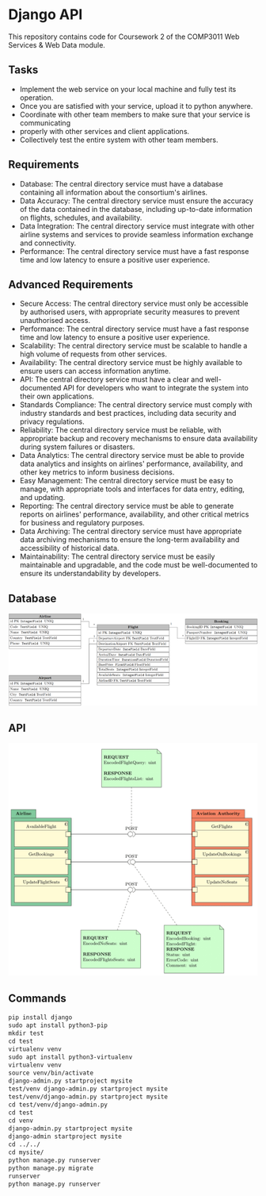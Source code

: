 # Django API

This repository contains code for Coursework 2 of the COMP3011 Web Services & Web Data module.

## Tasks

- Implement the web service on your local machine and fully test its operation.
- Once you are satisfied with your service, upload it to python anywhere.
- Coordinate with other team members to make sure that your service is communicating
- properly with other services and client applications.
- Collectively test the entire system with other team members.

## Requirements

- Database: The central directory service must have a database containing all information about the consortium's airlines.
- Data Accuracy: The central directory service must ensure the accuracy of the data contained in the database, including up-to-date information on flights, schedules, and availability.
- Data Integration: The central directory service must integrate with other airline systems and services to provide seamless information exchange and connectivity.
- Performance: The central directory service must have a fast response time and low latency to ensure a positive user experience.

## Advanced Requirements

- Secure Access: The central directory service must only be accessible by authorised users, with appropriate security measures to prevent unauthorised access.
- Performance: The central directory service must have a fast response time and low latency to ensure a positive user experience.
- Scalability: The central directory service must be scalable to handle a high volume of requests from other services.
- Availability: The central directory service must be highly available to ensure users can access information anytime.
- API: The central directory service must have a clear and well-documented API for developers who want to integrate the system into their own applications.
- Standards Compliance: The central directory service must comply with industry standards and best practices, including data security and privacy regulations.
- Reliability: The central directory service must be reliable, with appropriate backup and recovery mechanisms to ensure data availability during system failures or disasters.
- Data Analytics: The central directory service must be able to provide data analytics and insights on airlines' performance, availability, and other key metrics to inform business decisions.
- Easy Management: The central directory service must be easy to manage, with appropriate tools and interfaces for data entry, editing, and updating.
- Reporting: The central directory service must be able to generate reports on airlines' performance, availability, and other critical metrics for business and regulatory purposes.
- Data Archiving: The central directory service must have appropriate data archiving mechanisms to ensure the long-term availability and accessibility of historical data.
- Maintainability: The central directory service must be easily maintainable and upgradable, and the code must be well-documented to ensure its understandability by developers.

## Database

![Database](db.png)

## API

![API](api.png)

## Commands

```
pip install django
sudo apt install python3-pip
mkdir test
cd test
virtualenv venv
sudo apt install python3-virtualenv
virtualenv venv
source venv/bin/activate
django-admin.py startproject mysite
test/venv django-admin.py startproject mysite
test/venv/django-admin.py startproject mysite
cd test/venv/django-admin.py
cd test
cd venv
django-admin.py startproject mysite
django-admin startproject mysite
cd ../../
cd mysite/
python manage.py runserver
python manage.py migrate
runserver
python manage.py runserver
```
